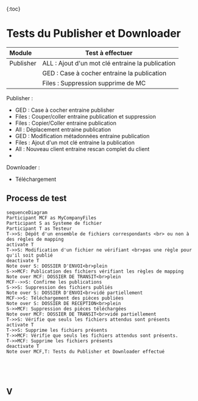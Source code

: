 {:toc}

# Tests du Publisher et Downloader

| Module    | Test  à effectuer                                |
| :-------- | ------------------------------------------------ |
| Publisher | ALL : Ajout d'un mot clé entraine la publication |
|           | GED : Case à cocher entraine la publication      |
|           | Files : Suppression supprime de MC               |

Publisher : 

- GED : Case à cocher entraine publisher
- Files : Couper/coller entraine publication et suppression
- Files : Copier/Coller entraine publication
- All : Déplacement entraine publication
- GED : Modification métadonnées entraine publication
- Files : Ajout d'un mot clé entraine la publication
- All : Nouveau client entraine rescan complet du client
- 

Downloader :

- Téléchargement

## Process de test

```mermaid
sequenceDiagram
Participant MCF as MyCompanyFiles
Participant S as Systeme de fichier
Participant T as Testeur
T->>S: Dépôt d'un ensemble de fichiers correspondants <br> ou non à des règles de mapping
activate T
T->>S: Modification d'un fichier ne vérifiant <br>pas une règle pour qu'il soit publié
deactivate T
Note over S: DOSSIER D'ENVOI<br>plein
S->>MCF: Publication des fichiers vérifiant les règles de mapping
Note over MCF: DOSSIER DE TRANSIT<br>plein
MCF-->>S: Confirme les publications
S->>S: Suppression des fichiers publiés
Note over S: DOSSIER D'ENVOI<br>vidé partiellement
MCF->>S: Téléchargement des pièces publiées
Note over S: DOSSIER DE RECEPTION<br>plein
S->>MCF: Suppression des pièces téléchargées 
Note over MCF: DOSSIER DE TRANSIT<br>vidé partiellement
T->>S: Vérifie que seuls les fichiers attendus sont présents
activate T
T->>S: Supprime les fichiers présents
T->>MCF: Vérifie que seuls les fichiers attendus sont présents.
T->>MCF: Supprime les fichiers présents
deactivate T
Note over MCF,T: Tests du Publisher et Downloader effectué





```

## V







[^test]: 
